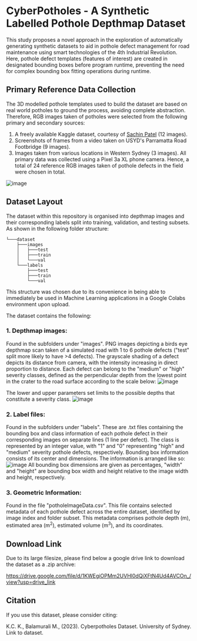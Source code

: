 # CyberPotholes - A Synthetic Labelled Pothole Depthmap Dataset
This study proposes a novel approach in the exploration of automatically generating synthetic datasets to aid in pothole defect management for road maintenance using smart technologies of the 4th Industrial Revolution. Here, pothole defect templates (features of interest) are created in designated bounding boxes before program runtime, preventing the need for complex bounding box fitting operations during runtime.

## Primary Reference Data Collection
The 3D modelled pothole templates used to build the dataset are based on real world potholes to ground the process, avoiding complete abstraction. Therefore, RGB images taken of potholes were selected from the following primary and secondary sources:
1. A freely available Kaggle dataset, courtesy of [Sachin Patel](https://www.kaggle.com/datasets/sachinpatel21/pothole-image-dataset) (12 images).
2. Screenshots of frames from a video taken on USYD's Parramatta Road Footbridge (9 images).
3. Images taken from various locations in Western Sydney (3 images).
All primary data was collected using a Pixel 3a XL phone camera.
Hence, a total of 24 reference RGB images taken of pothole defects in the field were chosen in total.

![image](https://github.com/Kiran-KC-01/CyberPotholes/assets/167006792/8ced4733-0b45-4d5b-8b94-d3dfe2054b5d)

## Dataset Layout  
The dataset within this repository is organised into depthmap images and their corresponding labels split into training, validation, and testing subsets. As shown in the following folder structure:

```
└───dataset
    ├───images
    │   ├───test
    │   ├───train
    │   └───val
    └───labels
        ├───test
        ├───train
        └───val
```

This structure was chosen due to its convenience in being able to immediately be used in Machine Learning applications in a Google Colabs environment upon upload.

The dataset contains the following:
### 1. Depthmap images: 
Found in the subfolders under "images". PNG images depicting a birds eye depthmap scan taken of a simulated road with 1 to 6 pothole defects ("test" split more likely to have >4 defects). The grayscale shading of a defect depicts its distance from camera, with the intensity increasing in direct proportion to distance. Each defect can belong to the "medium" or "high" severity classes, defined as the perpendicular depth from the lowest point in the crater to the road surface according to the scale below:
![image](https://github.com/Kiran-KC-01/CyberPotholes/assets/167006792/26eaa5c6-3d7d-46e4-9b2b-b275b643d636)

The lower and upper parameters set limits to the possible depths that constitute a severity class.
![image](https://github.com/Kiran-KC-01/CyberPotholes/assets/167006792/40d703fa-5c39-4526-a578-3bb948578e01)


### 2. Label files: 
Found in the subfolders under "labels". These are .txt files containing the bounding box and class information of each pothole defect in their corresponding images on separate lines (1 line per defect). The class is represented by an integer value, with "1" and "0" representing "high" and "medium" severity pothole defects, respectively. Bounding box information consists of its center and dimensions. The information is arranged like so:
![image](https://github.com/Kiran-KC-01/CyberPotholes/assets/167006792/63e162f8-684e-48bf-b571-f1ee34e6778b)
All bounding box dimensions are given as percentages, "width" and "height" are bounding box width and height relative to the image width and height, respectively.

### 3. Geometric Information: 
Found in the file "potholeImageData.csv". This file contains selected metadata of each pothole defect across the entire dataset, identified by image index and folder subset. This metadata comprises pothole depth (m), estimated area (m<sup>2</sup>), estimated volume (m<sup>3</sup>), and its coordinates.

## Download Link
Due to its large filesize, please find below a google drive link to download the dataset as a .zip archive:

https://drive.google.com/file/d/1KWEgiOPMm2UVHl0dQiXFtN4Ud4AVCOn_/view?usp=drive_link

## Citation
If you use this dataset, please consider citing:

K.C. K., Balamurali M., (2023). Cyberpotholes Dataset. University of Sydney. Link to dataset.
